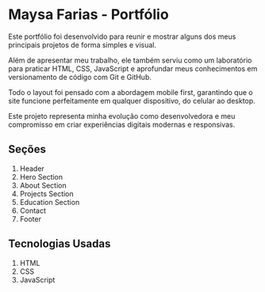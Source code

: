# Maysa Farias - Portfólio

Este portfólio foi desenvolvido para reunir e mostrar alguns dos meus principais projetos de forma simples e visual. 

Além de apresentar meu trabalho, ele também serviu como um laboratório para praticar HTML, CSS, JavaScript e aprofundar meus conhecimentos em versionamento de código com Git e GitHub. 

Todo o layout foi pensado com a abordagem mobile first, garantindo que o site funcione perfeitamente em qualquer dispositivo, do celular ao desktop. 

Este projeto representa minha evolução como desenvolvedora e meu compromisso em criar experiências digitais modernas e responsivas.

## Seções

1. Header
2. Hero Section
3. About Section
4. Projects Section
5. Education Section
6. Contact
7. Footer

## Tecnologias Usadas

1. HTML
2. CSS
3. JavaScript